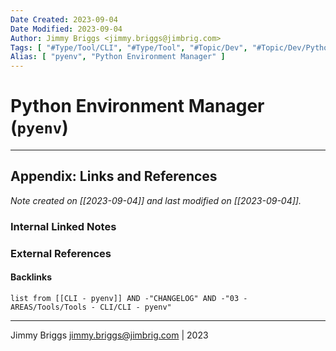 ```yaml
---
Date Created: 2023-09-04
Date Modified: 2023-09-04
Author: Jimmy Briggs <jimmy.briggs@jimbrig.com>
Tags: [ "#Type/Tool/CLI", "#Type/Tool", "#Topic/Dev", "#Topic/Dev/Python", "#Status/WIP" ]
Alias: [ "pyenv", "Python Environment Manager" ]
---
```


# Python Environment Manager (`pyenv`)

***

## Appendix: Links and References

*Note created on [[2023-09-04]] and last modified on [[2023-09-04]].*

### Internal Linked Notes

### External References

#### Backlinks

```dataview
list from [[CLI - pyenv]] AND -"CHANGELOG" AND -"03 - AREAS/Tools/Tools - CLI/CLI - pyenv"
```


***

Jimmy Briggs <jimmy.briggs@jimbrig.com> | 2023